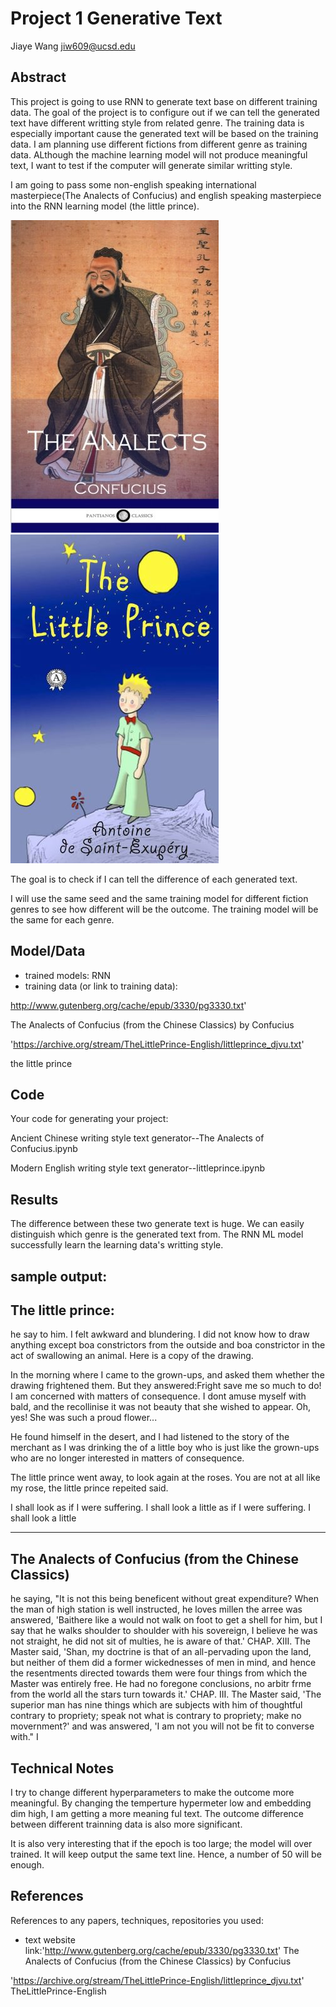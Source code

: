 # Project 1 Generative Text
Jiaye Wang    jiw609@ucsd.edu



## Abstract

This project is going to use RNN to generate text base on different training data. 
The goal of the project is to configure out if we can tell the generated text have different writting style from related genre.
The training data is especially important cause the generated text will be based on the training data. 
I am planning use different fictions from different genre as training data.
ALthough the machine learning model will not produce meaningful text, I want to test if the computer will generate similar writting style. 

I am going to pass some non-english speaking international masterpiece(The Analects of Confucius) and english speaking masterpiece into the RNN learning model (the little prince). 


![Image of confusi](https://github.com/ucsd-ml-arts/generative-text-andy/blob/master/analect.jpg)
![Image of prince](https://github.com/ucsd-ml-arts/generative-text-andy/blob/master/prince.jpg)




The goal is to check if I can tell the difference of each generated text.

I will use the same seed and the same training model for different fiction genres to see how different will be the outcome.
The training model will be the same for each genre. 

## Model/Data


- trained models: RNN
- training data (or link to training data):

http://www.gutenberg.org/cache/epub/3330/pg3330.txt'

The Analects of Confucius (from the Chinese Classics) by Confucius

'https://archive.org/stream/TheLittlePrince-English/littleprince_djvu.txt'  

the little prince

## Code

Your code for generating your project:

Ancient Chinese writing style text generator--The Analects of Confucius.ipynb

Modern English writing style text generator--littleprince.ipynb


## Results
The difference between these two generate text is huge. We can easily distinguish which genre is the generated text from.
The RNN ML model successfully learn the learning data's writting style. 

## sample output:

The little prince:
----------------------------------------------------------------------------------------------------------

he say to him. I felt awkward and blundering. I did not know how to draw anything except boa constrictors 
from the outside and boa constrictor in the act of swallowing an 
animal. Here is a copy of the drawing. 

In the morning where I came to the grown-ups, and asked them whether the drawing frightened them. 
But they answered:Fright 
save me so much to do! I am concerned with matters of consequence. I 
dont amuse myself with bald, and the recollinise it was not 
beauty that she wished to appear. Oh, yes! She was such a proud flower... 



He found himself in the desert, and I had listened to the story 
of the merchant as I was drinking the of 
a little boy who is just like the grown-ups who 
are no longer interested in matters of consequence. 

The little prince went away, to look again at the roses. You are not at all like my rose, the little prince repeited said. 

I shall look as if I were suffering. I shall look a little as if I were suffering. I shall look a little

---------------------------------------------------------------------------------------------------------------
The Analects of Confucius (from the Chinese Classics)
------------------------------------------------------------------------------------------------------------
he saying, "It is not this being beneficent without
great expenditure? When the man of high station is well instructed, he loves millen the arree was answered, 'Baithere like a would not walk on foot to get a
shell for him, but I say that he walks shoulder to
shoulder with his sovereign, I believe he was not straight, he did not sit of multies, he is aware of that.'
        CHAP. XIII. The Master said, 'Shan, my doctrine is that of an
all-pervading upon the land, but neither of them did
a former wickednesses of men in mind, and hence the
resentments directed towards them were four things from which the Master was
entirely free. He had no foregone conclusions, no arbitr frme from the world all the stars turn towards it.'
        CHAP. III. The Master said, 'The superior man has nine things
which are subjects with him of thoughtful contrary to propriety; speak not what is contrary to
propriety; make no movernment?' and was answered, 'I am not you will not be fit to converse with." I

## Technical Notes

I try to change different hyperparameters to make the outcome more meaningful. By changing the temperture hypermeter low and embedding dim high, I am getting a more meaning ful text. The outcome difference between different trainning data is also more significant. 

It is also very interesting that if the epoch is too large; the model will over trained. It will keep output the same text line. Hence, a number of 50 will be enough. 


## References

References to any papers, techniques, repositories you used:

- text website link:'http://www.gutenberg.org/cache/epub/3330/pg3330.txt'
The Analects of Confucius (from the Chinese Classics) by Confucius

'https://archive.org/stream/TheLittlePrince-English/littleprince_djvu.txt'
TheLittlePrince-English


